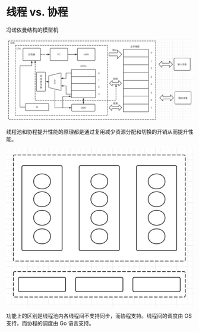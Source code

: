 # 线程 vs. 协程

冯诺依曼结构的模型机

![](media/16449804332776.jpg)

线程池和协程提升性能的原理都是通过复用减少资源分配和切换的开销从而提升性能。

![](media/16449810373389.jpg)

功能上的区别是线程池内各线程间不支持同步，而协程支持。线程间的调度由 OS 支持，而协程的调度由 Go 语言支持。




